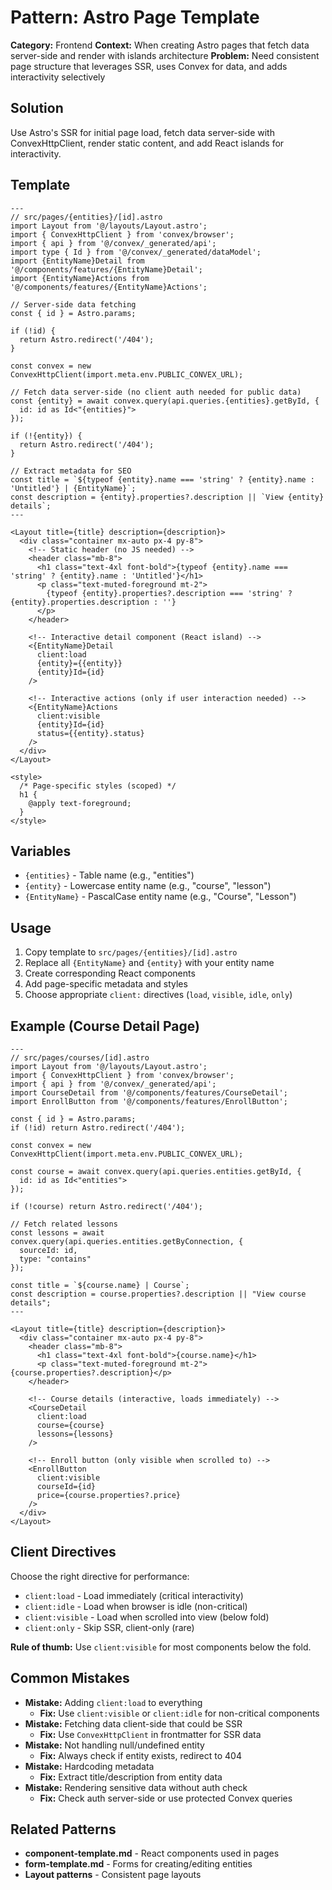 # Pattern: Astro Page Template

**Category:** Frontend
**Context:** When creating Astro pages that fetch data server-side and render with islands architecture
**Problem:** Need consistent page structure that leverages SSR, uses Convex for data, and adds interactivity selectively

## Solution

Use Astro's SSR for initial page load, fetch data server-side with ConvexHttpClient, render static content, and add React islands for interactivity.

## Template

```astro
---
// src/pages/{entities}/[id].astro
import Layout from '@/layouts/Layout.astro';
import { ConvexHttpClient } from 'convex/browser';
import { api } from '@/convex/_generated/api';
import type { Id } from '@/convex/_generated/dataModel';
import {EntityName}Detail from '@/components/features/{EntityName}Detail';
import {EntityName}Actions from '@/components/features/{EntityName}Actions';

// Server-side data fetching
const { id } = Astro.params;

if (!id) {
  return Astro.redirect('/404');
}

const convex = new ConvexHttpClient(import.meta.env.PUBLIC_CONVEX_URL);

// Fetch data server-side (no client auth needed for public data)
const {entity} = await convex.query(api.queries.{entities}.getById, {
  id: id as Id<"{entities}">
});

if (!{entity}) {
  return Astro.redirect('/404');
}

// Extract metadata for SEO
const title = `${typeof {entity}.name === 'string' ? {entity}.name : 'Untitled'} | {EntityName}`;
const description = {entity}.properties?.description || `View {entity} details`;
---

<Layout title={title} description={description}>
  <div class="container mx-auto px-4 py-8">
    <!-- Static header (no JS needed) -->
    <header class="mb-8">
      <h1 class="text-4xl font-bold">{typeof {entity}.name === 'string' ? {entity}.name : 'Untitled'}</h1>
      <p class="text-muted-foreground mt-2">
        {typeof {entity}.properties?.description === 'string' ? {entity}.properties.description : ''}
      </p>
    </header>

    <!-- Interactive detail component (React island) -->
    <{EntityName}Detail
      client:load
      {entity}={{entity}}
      {entity}Id={id}
    />

    <!-- Interactive actions (only if user interaction needed) -->
    <{EntityName}Actions
      client:visible
      {entity}Id={id}
      status={{entity}.status}
    />
  </div>
</Layout>

<style>
  /* Page-specific styles (scoped) */
  h1 {
    @apply text-foreground;
  }
</style>
```

## Variables

- `{entities}` - Table name (e.g., "entities")
- `{entity}` - Lowercase entity name (e.g., "course", "lesson")
- `{EntityName}` - PascalCase entity name (e.g., "Course", "Lesson")

## Usage

1. Copy template to `src/pages/{entities}/[id].astro`
2. Replace all `{EntityName}` and `{entity}` with your entity name
3. Create corresponding React components
4. Add page-specific metadata and styles
5. Choose appropriate `client:` directives (`load`, `visible`, `idle`, `only`)

## Example (Course Detail Page)

```astro
---
// src/pages/courses/[id].astro
import Layout from '@/layouts/Layout.astro';
import { ConvexHttpClient } from 'convex/browser';
import { api } from '@/convex/_generated/api';
import CourseDetail from '@/components/features/CourseDetail';
import EnrollButton from '@/components/features/EnrollButton';

const { id } = Astro.params;
if (!id) return Astro.redirect('/404');

const convex = new ConvexHttpClient(import.meta.env.PUBLIC_CONVEX_URL);

const course = await convex.query(api.queries.entities.getById, {
  id: id as Id<"entities">
});

if (!course) return Astro.redirect('/404');

// Fetch related lessons
const lessons = await convex.query(api.queries.entities.getByConnection, {
  sourceId: id,
  type: "contains"
});

const title = `${course.name} | Course`;
const description = course.properties?.description || "View course details";
---

<Layout title={title} description={description}>
  <div class="container mx-auto px-4 py-8">
    <header class="mb-8">
      <h1 class="text-4xl font-bold">{course.name}</h1>
      <p class="text-muted-foreground mt-2">{course.properties?.description}</p>
    </header>

    <!-- Course details (interactive, loads immediately) -->
    <CourseDetail
      client:load
      course={course}
      lessons={lessons}
    />

    <!-- Enroll button (only visible when scrolled to) -->
    <EnrollButton
      client:visible
      courseId={id}
      price={course.properties?.price}
    />
  </div>
</Layout>
```

## Client Directives

Choose the right directive for performance:

- `client:load` - Load immediately (critical interactivity)
- `client:idle` - Load when browser is idle (non-critical)
- `client:visible` - Load when scrolled into view (below fold)
- `client:only` - Skip SSR, client-only (rare)

**Rule of thumb:** Use `client:visible` for most components below the fold.

## Common Mistakes

- **Mistake:** Adding `client:load` to everything
  - **Fix:** Use `client:visible` or `client:idle` for non-critical components
- **Mistake:** Fetching data client-side that could be SSR
  - **Fix:** Use `ConvexHttpClient` in frontmatter for SSR data
- **Mistake:** Not handling null/undefined entity
  - **Fix:** Always check if entity exists, redirect to 404
- **Mistake:** Hardcoding metadata
  - **Fix:** Extract title/description from entity data
- **Mistake:** Rendering sensitive data without auth check
  - **Fix:** Check auth server-side or use protected Convex queries

## Related Patterns

- **component-template.md** - React components used in pages
- **form-template.md** - Forms for creating/editing entities
- **Layout patterns** - Consistent page layouts
